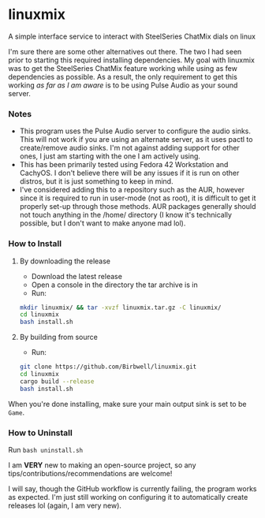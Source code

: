 # linuxmix
A simple interface service to interact with SteelSeries ChatMix dials on linux

I'm sure there are some other alternatives out there. The two I had seen prior to starting this required installing dependencies. My goal with linuxmix was to get the SteelSeries ChatMix feature working while using as few dependencies as possible. As a result, the only requirement to get this working _as far as I am aware_ is to be using Pulse Audio as your sound server.

### Notes

- This program uses the Pulse Audio server to configure the audio sinks. This will not work if you are using an alternate server, as it uses pactl to create/remove audio sinks. I'm not against adding support for other ones, I just am starting with the one I am actively using.
- This has been primarily tested using Fedora 42 Workstation and CachyOS. I don't believe there will be any issues if it is run on other distros, but it is just something to keep in mind.
- I've considered adding this to a repository such as the AUR, however since it is required to run in user-mode (not as root), it is difficult to get it properly set-up through those methods. AUR packages generally should not touch anything in the /home/ directory (I know it's technically possible, but I don't want to make anyone mad lol).

### How to Install
1) By downloading the release
    - Download the latest release
    - Open a console in the directory the tar archive is in
    - Run:
    ```bash
    mkdir linuxmix/ && tar -xvzf linuxmix.tar.gz -C linuxmix/
    cd linuxmix
    bash install.sh
    ```

2) By building from source
   - Run:
   ```bash
   git clone https://github.com/Birbwell/linuxmix.git
   cd linuxmix
   cargo build --release
   bash install.sh
   ```

When you're done installing, make sure your main output sink is set to be `Game`.

### How to Uninstall
Run `bash uninstall.sh`

I am **VERY** new to making an open-source project, so any tips/contributions/recommendations are welcome!

I will say, though the GitHub workflow is currently failing, the program works as expected. I'm just still working on configuring it to automatically create releases lol (again, I am very new).
